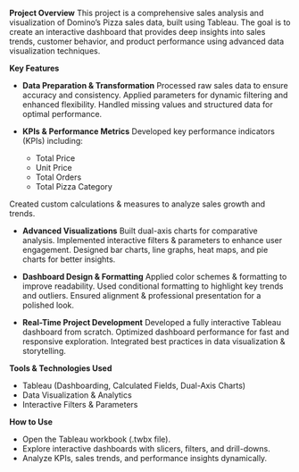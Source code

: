 **Project Overview**
This project is a comprehensive sales analysis and visualization of Domino’s Pizza sales data, built using Tableau. The goal is to create an interactive dashboard that provides deep insights into sales trends, customer behavior, and product performance using advanced data visualization techniques.

**Key Features**
- **Data Preparation & Transformation**
Processed raw sales data to ensure accuracy and consistency.
Applied parameters for dynamic filtering and enhanced flexibility.
Handled missing values and structured data for optimal performance.

- **KPIs & Performance Metrics**
Developed key performance indicators (KPIs) including:
  - Total Price
  - Unit Price
  - Total Orders
  - Total Pizza Category
    
Created custom calculations & measures to analyze sales growth and trends.

- **Advanced Visualizations**
Built dual-axis charts for comparative analysis.
Implemented interactive filters & parameters to enhance user engagement.
Designed bar charts, line graphs, heat maps, and pie charts for better insights.

- **Dashboard Design & Formatting**
Applied color schemes & formatting to improve readability.
Used conditional formatting to highlight key trends and outliers.
Ensured alignment & professional presentation for a polished look.

- **Real-Time Project Development**
Developed a fully interactive Tableau dashboard from scratch.
Optimized dashboard performance for fast and responsive exploration.
Integrated best practices in data visualization & storytelling.

**Tools & Technologies Used**
- Tableau (Dashboarding, Calculated Fields, Dual-Axis Charts)
- Data Visualization & Analytics
- Interactive Filters & Parameters

**How to Use**
- Open the Tableau workbook (.twbx file).
- Explore interactive dashboards with slicers, filters, and drill-downs.
- Analyze KPIs, sales trends, and performance insights dynamically.
